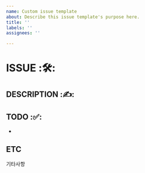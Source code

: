 ```yaml
---
name: Custom issue template
about: Describe this issue template's purpose here.
title: ''
labels: ''
assignees: ''

---
```


# ISSUE :🛠️: 

## DESCRIPTION :✍️:

## TODO :✅:
- 
## ETC
기타사항
